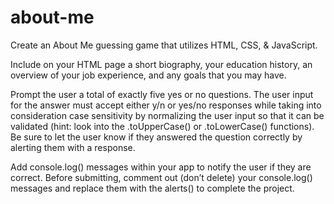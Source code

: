 # about-me

Create an About Me guessing game that utilizes HTML, CSS, & JavaScript.

Include on your HTML page a short biography, your education history, an overview of your job experience, and any goals that you may have.

Prompt the user a total of exactly five yes or no questions. The user input for the answer must accept either y/n or yes/no responses while taking into consideration case sensitivity by normalizing the user input so that it can be validated (hint: look into the .toUpperCase() or .toLowerCase() functions). Be sure to let the user know if they answered the question correctly by alerting them with a response.

Add console.log() messages within your app to notify the user if they are correct. Before submitting, comment out (don’t delete) your console.log() messages and replace them with the alerts() to complete the project.
